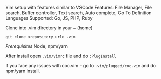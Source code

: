 Vim setup with features similar to VSCode
Features: File Manager, File search, Buffer controller, Text search, Auto complete, Go To Definition
Languages Supported: Go, JS, PHP, Ruby

Clone into .vim directory in your ~ (home)
```
git clone <repository_url> .vim
```

*Prerequisites*
Node, npm/yarn

After install open `.vim/vimrc` file and do `:PlugInstall`

If you face any issues with coc.vim - go to `.vim/plugged/coc.vim` and do npm/yarn install.
